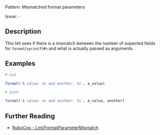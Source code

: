 Pattern: Mismatched format parameters

Issue: -

## Description

This lint sees if there is a mismatch between the number of expected fields for `format`/`sprintf`/`#%` and what is actually passed as arguments.

## Examples

```ruby
# bad

format('A value: %s and another: %i', a_value)
```
```ruby
# good

format('A value: %s and another: %i', a_value, another)
```

## Further Reading

* [RuboCop - Lint/FormatParameterMismatch](https://docs.rubocop.org/rubocop/cops_lint.html#lintformatparametermismatch)
